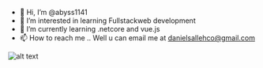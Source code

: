 - 👋 Hi, I’m @abyss1141
- 👀 I’m interested in learning Fullstackweb development
- 🌱 I’m currently learning .netcore and vue.js
- 📫 How to reach me .. Well u can email me at danielsallehco@gmail.com

![alt text]([http://url/to/img.png](https://www.google.com/url?sa=i&url=https%3A%2F%2Fdev.to%2Faaronksaunders%2Fbuild-your-first-ionic-vue-app-18kj&psig=AOvVaw2X3P1yHYNXd2giAEgRp_vU&ust=1697685123568000&source=images&cd=vfe&opi=89978449&ved=0CBEQjRxqFwoTCNij34fQ_oEDFQAAAAAdAAAAABAE)https://www.google.com/url?sa=i&url=https%3A%2F%2Fdev.to%2Faaronksaunders%2Fbuild-your-first-ionic-vue-app-18kj&psig=AOvVaw2X3P1yHYNXd2giAEgRp_vU&ust=1697685123568000&source=images&cd=vfe&opi=89978449&ved=0CBEQjRxqFwoTCNij34fQ_oEDFQAAAAAdAAAAABAE)
